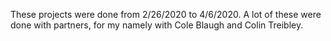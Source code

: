 These projects were done from 2/26/2020 to 4/6/2020. A lot of these were done with partners, for my namely with Cole Blaugh and Colin Treibley.
